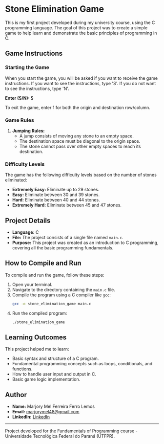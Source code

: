 # Stone Elimination Game

This is my first project developed during my university course, using the C programming language. The goal of this project was to create a simple game to help learn and demonstrate the basic principles of programming in C.

## Game Instructions

### Starting the Game
When you start the game, you will be asked if you want to receive the game instructions. If you want to see the instructions, type 'S'. If you do not want to see the instructions, type 'N'.

**Enter (S/N): S**

To exit the game, enter 1 for both the origin and destination row/column.

### Game Rules
1. **Jumping Rules:**
   - A jump consists of moving any stone to an empty space.
   - The destination space must be diagonal to the origin space.
   - The stone cannot pass over other empty spaces to reach its destination.

### Difficulty Levels
The game has the following difficulty levels based on the number of stones eliminated:
- **Extremely Easy:** Eliminate up to 29 stones.
- **Easy:** Eliminate between 30 and 39 stones.
- **Hard:** Eliminate between 40 and 44 stones.
- **Extremely Hard:** Eliminate between 45 and 47 stones.

## Project Details
- **Language:** C
- **File:** The project consists of a single file named `main.c`.
- **Purpose:** This project was created as an introduction to C programming, covering all the basic programming fundamentals.

## How to Compile and Run
To compile and run the game, follow these steps:

1. Open your terminal.
2. Navigate to the directory containing the `main.c` file.
3. Compile the program using a C compiler like `gcc`:
   ```sh
   gcc -o stone_elimination_game main.c

4. Run the compiled program:
   ```sh
   ./stone_elimination_game

##  Learning Outcomes
This project helped me to learn:
- Basic syntax and structure of a C program.
- Fundamental programming concepts such as loops, conditionals, and functions.
- How to handle user input and output in C.
- Basic game logic implementation.

## Author

- **Name:** Marjory Mel Ferreira Ferro Lemos
- **Email:** marjorymel48@gmail.com
- **LinkedIn:** [LinkedIn](https://www.linkedin.com/in/marjory-mel-ferreira-ferro-lemos-68b969208)

---

Project developed for the Fundamentals of Programming course - Universidade Tecnológica Federal do Paraná (UTFPR).